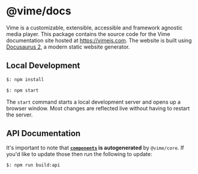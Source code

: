 # @vime/docs

Vime is a customizable, extensible, accessible and framework agnostic media player. This package
contains the source code for the Vime documentation site hosted at https://vimejs.com. The website
is built using [Docusaurus 2](https://v2.docusaurus.io/), a modern static website generator.

## Local Development

```bash
$: npm install

$: npm start
```

The `start` command starts a local development server and opens up a browser window. Most changes
are reflected live without having to restart the server.

## API Documentation

It's important to note that **[`components`](./docs/components) is autogenerated** by
`@vime/core`. If you'd like to update those then run the following to update:

```bash
$: npm run build:api
```
